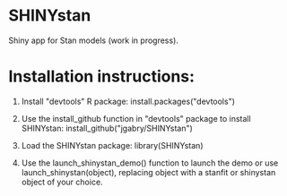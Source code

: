 SHINYstan
=========

Shiny app for Stan models (work in progress). 


# Installation instructions:

1. Install "devtools" R package: install.packages("devtools")

2. Use the install_github function in "devtools" package to install SHINYstan: install_github("jgabry/SHINYstan")

3. Load the SHINYstan package: library(SHINYstan)

4. Use the launch_shinystan_demo() function to launch the demo or use launch_shinystan(object), replacing object with a stanfit or shinystan object of your choice. 
